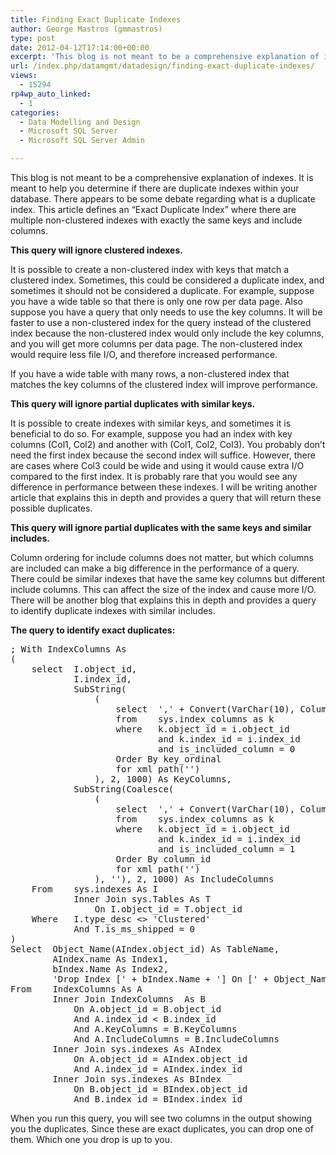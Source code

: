 ```yaml
---
title: Finding Exact Duplicate Indexes
author: George Mastros (gmmastros)
type: post
date: 2012-04-12T17:14:00+00:00
excerpt: 'This blog is not meant to be a comprehensive explanation of indexes.  It is meant to help you determine if there are duplicate indexes within your database.  There appears to be some debate regarding what is a duplicate index.  This article defines an “&hellip;'
url: /index.php/datamgmt/datadesign/finding-exact-duplicate-indexes/
views:
  - 15294
rp4wp_auto_linked:
  - 1
categories:
  - Data Modelling and Design
  - Microsoft SQL Server
  - Microsoft SQL Server Admin

---
```

This blog is not meant to be a comprehensive explanation of indexes. It is meant to help you determine if there are duplicate indexes within your database. There appears to be some debate regarding what is a duplicate index. This article defines an “Exact Duplicate Index” where there are multiple non-clustered indexes with exactly the same keys and include columns.

**This query will ignore clustered indexes.**
  
It is possible to create a non-clustered index with keys that match a clustered index. Sometimes, this could be considered a duplicate index, and sometimes it should not be considered a duplicate. For example, suppose you have a wide table so that there is only one row per data page. Also suppose you have a query that only needs to use the key columns. It will be faster to use a non-clustered index for the query instead of the clustered index because the non-clustered index would only include the key columns, and you will get more columns per data page. The non-clustered index would require less file I/O, and therefore increased performance.

If you have a wide table with many rows, a non-clustered index that matches the key columns of the clustered index will improve performance.

**This query will ignore partial duplicates with similar keys.**
  
It is possible to create indexes with similar keys, and sometimes it is beneficial to do so. For example, suppose you had an index with key columns (Col1, Col2) and another with (Col1, Col2, Col3). You probably don’t need the first index because the second index will suffice. However, there are cases where Col3 could be wide and using it would cause extra I/O compared to the first index. It is probably rare that you would see any difference in performance between these indexes. I will be writing another article that explains this in depth and provides a query that will return these possible duplicates.

**This query will ignore partial duplicates with the same keys and similar includes.**
  
Column ordering for include columns does not matter, but which columns are included can make a big difference in the performance of a query. There could be similar indexes that have the same key columns but different include columns. This can affect the size of the index and cause more I/O. There will be another blog that explains this in depth and provides a query to identify duplicate indexes with similar includes.

**The query to identify exact duplicates:**

<pre>; With IndexColumns As
(
	select	I.object_id,
			I.index_id,
			SubString(
				(
					select	',' + Convert(VarChar(10), Column_id)
					from	sys.index_columns as k
					where	k.object_id = i.object_id
							and k.index_id = i.index_id
							and is_included_column = 0
					Order By key_ordinal
					for xml path('')
				), 2, 1000) As KeyColumns,
			SubString(Coalesce(
				(
					select	',' + Convert(VarChar(10), Column_id)
					from	sys.index_columns as k
					where	k.object_id = i.object_id
							and k.index_id = i.index_id
							and is_included_column = 1
					Order By column_id
					for xml path('')
				), ''), 2, 1000) As IncludeColumns
	From	sys.indexes As I
			Inner Join sys.Tables As T
				On I.object_id = T.object_id
	Where	I.type_desc &lt;&gt; 'Clustered'
			And T.is_ms_shipped = 0
)
Select  Object_Name(AIndex.object_id) As TableName,
        AIndex.name As Index1,
        bIndex.Name As Index2,
        'Drop Index [' + bIndex.Name + '] On [' + Object_Name(AIndex.object_id) + ']' As DropCode
From	IndexColumns As A
		Inner Join IndexColumns  As B
			On A.object_id = B.object_id
			And A.index_id &lt; B.index_id
			And A.KeyColumns = B.KeyColumns
			And A.IncludeColumns = B.IncludeColumns
		Inner Join sys.indexes As AIndex
			On A.object_id = AIndex.object_id
			And A.index_id = AIndex.index_id
		Inner Join sys.indexes As BIndex
			On B.object_id = BIndex.object_id
			And B.index_id = BIndex.index_id </pre>

When you run this query, you will see two columns in the output showing you the duplicates. Since these are exact duplicates, you can drop one of them. Which one you drop is up to you.